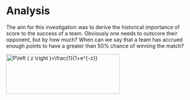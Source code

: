 # Analysis
The aim for this investigation was to derive the historical importance of score to the success of a team. Obviously one needs to outscore their opponent, but by how much? When can we say that a team has accrued enough points to have a greater than 50% chance of winning the match?

<img src="http://www.sciweavers.org/tex2img.php?eq=P%5Cleft%20%28%20z%20%5Cright%20%29%3D%5Cfrac%7B1%7D%7B1%2Be%5E%7B-z%7D%7D&bc=White&fc=Black&im=png&fs=30&ff=arev&edit=0" align="center" border="0" alt="P\left ( z \right )=\frac{1}{1+e^{-z}}" width="306" height="108" />

